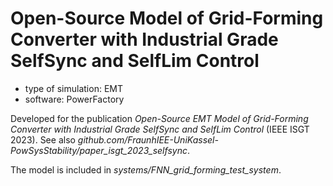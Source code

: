 # Open-Source Model of Grid-Forming Converter with Industrial Grade SelfSync and SelfLim Control

- type of simulation: EMT
- software: PowerFactory

Developed for the publication
*Open-Source EMT Model of Grid-Forming Converter with Industrial Grade SelfSync and SelfLim Control* (IEEE ISGT 2023).
See also *github.com/FraunhIEE-UniKassel-PowSysStability/paper_isgt_2023_selfsync*.

The model is included in *systems/FNN_grid_forming_test_system*.